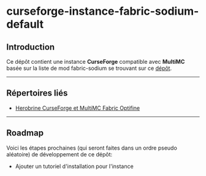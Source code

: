 # curseforge-instance-fabric-sodium-default

## Introduction

Ce dépôt contient une instance **CurseForge** compatible avec **MultiMC** basée sur la liste de mod fabric-sodium se trouvant sur ce [dépôt](https://github.com/HB-Modding-Crew/modlist-fabric-sodium-default#modlist-fabric-sodium-default).

---
## Répertoires liés

- [Herobrine CurseForge et MultiMC Fabric Optifine](https://github.com/HB-Modding-Crew/curseforge-instance-fabric-optifine-default#curseforge-instance-fabric-optifine-default)

---
## Roadmap

Voici les étapes prochaines (qui seront faites dans un ordre pseudo aléatoire) de développement de ce dépôt:

- Ajouter un tutoriel d'installation pour l'instance

